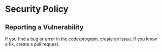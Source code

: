# Security Policy
## Reporting a Vulnerability

If you find a bug or error in the code/program, create an issue. If you know a fix, create a pull request.
